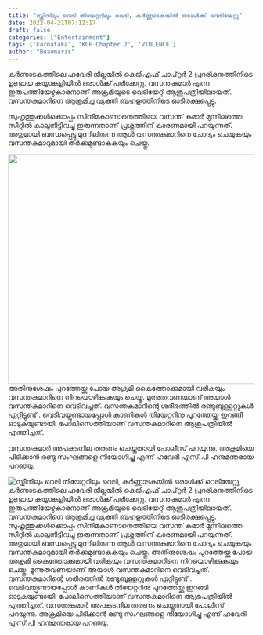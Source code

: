 ```yaml
---
title: "സ്ക്രീനിലും വെടി തിയേറ്ററിലും വെടി, കർണ്ണാടകയിൽ ഒരാൾക്ക് വെടിയേറ്റു"
date: 2022-04-21T07:12:17
draft: false
categories: ["Entertainment"]
tags: ['karnataka', 'KGF Chapter 2', 'VIOLENCE']
author: "Beaumaris"
---
```


കര്‍ണാടകത്തിലെ ഹവേരി ജില്ലയിൽ കെജിഎഫ് ചാപ്റ്റർ 2 പ്രദര്ശനത്തിനിടെ ഉണ്ടായ കയ്യാങ്കളിയിൽ ഒരാൾക്ക് പരിക്കേറ്റു. വസന്തകുമാർ എന്ന ഇരുപത്തിയേഴുകാരനാണ് അക്രമിയുടെ വെടിയേറ്റ് ആശുപത്രിയിലായത്. വസന്തകുമാറിനെ ആക്രമിച്ച വ്യക്തി ബഹളത്തിനിടെ ഓടിരക്ഷപ്പെട്ടു.

സുഹൃത്തുക്കൾക്കൊപ്പം സിനിമകാണാനെത്തിയെ വസന്ത് കുമാർ മുന്നിലത്തെ സീറ്റിൽ കാലുനീട്ടിവച്ചു ഇരുന്നതാണ് പ്രശ്നത്തിന് കാരണമായി പറയുന്നത്. അതുമായി ബന്ധപ്പെട്ടു മുന്നിലിരുന്ന ആൾ വസന്തകുമാറിനെ ചോദ്യം ചെയുകയും വസന്തകുമാറുമായി തർക്കമുണ്ടാകുകയും ചെയ്തു.

<img class="size-full wp-image-330606 aligncenter" src="https://cdn.boolokam.com/articles/2022/04/6U66UU.jpg" alt="" width="836" height="468" />അതിനുശേഷം പുറത്തേയ്ക്കു പോയ അക്രമി കൈത്തോക്കുമായി വരികയും വസന്തകുമാറിനെ നിറയൊഴിക്കുകയും ചെയ്തു. മൂന്നുതവണയാണ് അയാൾ വസന്തകുമാറിനെ വെടിവച്ചത്. വസന്തകുമാറിന്റെ ശരീരത്തിൽ രണ്ടുബുള്ളറ്റുകൾ ഏറ്റിട്ടുണ്ട് . വെടിവയ്പുണ്ടായപ്പോൾ കാണികൾ തിയേറ്ററിനു പുറത്തേയ്ക്കു ഇറങ്ങി ഓടുകയുണ്ടായി. പോലീസെത്തിയാണ് വസന്തകുമാറിനെ ആശുപത്രിയിൽ എത്തിച്ചത്.

വസന്തകുമാർ അപകടനില തരണം ചെയ്തതായി പോലീസ് പറയുന്നു. അക്രമിയെ പിടിക്കാൻ രണ്ടു സംഘങ്ങളെ നിയോഗിച്ചു എന്ന് ഹവേരി എസ്.പി ഹനുമന്തരായ പറഞ്ഞു.


![സ്ക്രീനിലും വെടി തിയേറ്ററിലും വെടി, കർണ്ണാടകയിൽ ഒരാൾക്ക് വെടിയേറ്റു](https://cdn.boolokam.com/articles/2022/04/6U66UU.jpg)കര്‍ണാടകത്തിലെ ഹവേരി ജില്ലയിൽ കെജിഎഫ് ചാപ്റ്റർ 2 പ്രദര്ശനത്തിനിടെ ഉണ്ടായ കയ്യാങ്കളിയിൽ ഒരാൾക്ക് പരിക്കേറ്റു. വസന്തകുമാർ എന്ന ഇരുപത്തിയേഴുകാരനാണ് അക്രമിയുടെ വെടിയേറ്റ് ആശുപത്രിയിലായത്. വസന്തകുമാറിനെ ആക്രമിച്ച വ്യക്തി ബഹളത്തിനിടെ ഓടിരക്ഷപ്പെട്ടു. സുഹൃത്തുക്കൾക്കൊപ്പം സിനിമകാണാനെത്തിയെ വസന്ത് കുമാർ മുന്നിലത്തെ സീറ്റിൽ കാലുനീട്ടിവച്ചു ഇരുന്നതാണ് പ്രശ്നത്തിന് കാരണമായി പറയുന്നത്. അതുമായി ബന്ധപ്പെട്ടു മുന്നിലിരുന്ന ആൾ വസന്തകുമാറിനെ ചോദ്യം ചെയുകയും വസന്തകുമാറുമായി തർക്കമുണ്ടാകുകയും ചെയ്തു. അതിനുശേഷം പുറത്തേയ്ക്കു പോയ അക്രമി കൈത്തോക്കുമായി വരികയും വസന്തകുമാറിനെ നിറയൊഴിക്കുകയും ചെയ്തു. മൂന്നുതവണയാണ് അയാൾ വസന്തകുമാറിനെ വെടിവച്ചത്. വസന്തകുമാറിന്റെ ശരീരത്തിൽ രണ്ടുബുള്ളറ്റുകൾ ഏറ്റിട്ടുണ്ട് . വെടിവയ്പുണ്ടായപ്പോൾ കാണികൾ തിയേറ്ററിനു പുറത്തേയ്ക്കു ഇറങ്ങി ഓടുകയുണ്ടായി. പോലീസെത്തിയാണ് വസന്തകുമാറിനെ ആശുപത്രിയിൽ എത്തിച്ചത്. വസന്തകുമാർ അപകടനില തരണം ചെയ്തതായി പോലീസ് പറയുന്നു. അക്രമിയെ പിടിക്കാൻ രണ്ടു സംഘങ്ങളെ നിയോഗിച്ചു എന്ന് ഹവേരി എസ്.പി ഹനുമന്തരായ പറഞ്ഞു.
